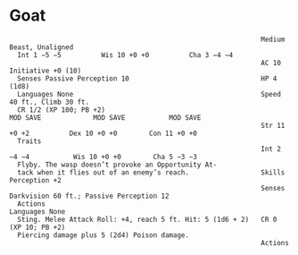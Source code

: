 # Goat

                                                                   Medium Beast, Unaligned
      Int 1 −5 −5          Wis 10 +0 +0          Cha 3 −4 −4
                                                                   AC 10                            Initiative +0 (10)
      Senses Passive Perception 10                                 HP 4 (1d8)
      Languages None                                               Speed 40 ft., Climb 30 ft.
      CR 1/2 (XP 100; PB +2)                                                 MOD SAVE             MOD SAVE           MOD SAVE
                                                                   Str 11 +0 +2          Dex 10 +0 +0        Con 11 +0 +0
      Traits
                                                                   Int 2 −4 −4           Wis 10 +0 +0        Cha 5 −3 −3
      Flyby. The wasp doesn’t provoke an Opportunity At-
      tack when it flies out of an enemy’s reach.                  Skills Perception +2
                                                                   Senses Darkvision 60 ft.; Passive Perception 12
      Actions                                                      Languages None
      Sting. Melee Attack Roll: +4, reach 5 ft. Hit: 5 (1d6 + 2)   CR 0 (XP 10; PB +2)
      Piercing damage plus 5 (2d4) Poison damage.
                                                                   Actions
